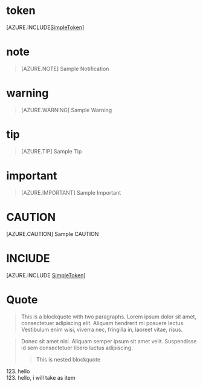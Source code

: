 # token
[AZURE.INCLUDE[SimpleToken](Tokens/SimpleToken.md)]

# note
> [AZURE.NOTE] Sample Notification
 
# warning
> [AZURE.WARNING] Sample Warning

# tip
> [AZURE.TIP] Sample Tip

# important 
> [AZURE.IMPORTANT] Sample Important

# CAUTION 
[AZURE.CAUTION] Sample CAUTION

# INClUDE
[AZURE.INCLUDE [SimpleToken](Tokens\SimpleToken.md)]

# Quote
> This is a blockquote with two paragraphs. Lorem ipsum dolor sit amet,
consectetuer adipiscing elit. Aliquam hendrerit mi posuere lectus.
Vestibulum enim wisi, viverra nec, fringilla in, laoreet vitae, risus.

> Donec sit amet nisl. Aliquam semper ipsum sit amet velit. Suspendisse
id sem consectetuer libero luctus adipiscing.
>> This is nested blockquote

123\. hello <br/>
123. hello, i will take as item